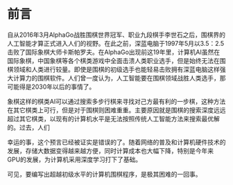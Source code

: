 # 前言

自从2016年3月AlphaGo战胜围棋世界冠军、职业九段棋手李世石之后，围棋界的人工智能才算正式进入人们的视野。在此之前，深蓝电脑于1997年5月以3.5：2.5击败了国际象棋大师卡斯帕罗夫。在AlphaGo出现前这19年里，计算机AI虽然在国际象棋，中国象棋等各个棋类游戏中全面击溃人类职业选手，但是始终无法在围棋领域和人类进行较量。即使是围棋的初级选手也能轻易击败拥有深蓝电脑这样强大计算力的围棋软件。人们曾一度认为，人工智能要在围棋领域战胜人类选手，那可能得是2030年以后的事情了。

象棋这样的棋类AI可以通过搜索多步行棋来寻找对己方最有利的一步棋，这种方法在其它棋类上可行，但是对于围棋则困难重重。主要原因就是围棋的搜索深度远远超过其它棋类，以现有的计算机水平是无法按照传统人工智能方法来搜索最优解的。过去，人们

幸运的事，这个预言已经被证实是错误的了。随着网络的普及和计算机硬件技术的发展，存储大数据变得越来越方便，同时计算成本也大幅下降，特别是今年来GPU的发展，为计算机采用深度学习打下了基础。

可见，要编写出超越初级水平的计算机围棋程序，是极其困难的一回事。

